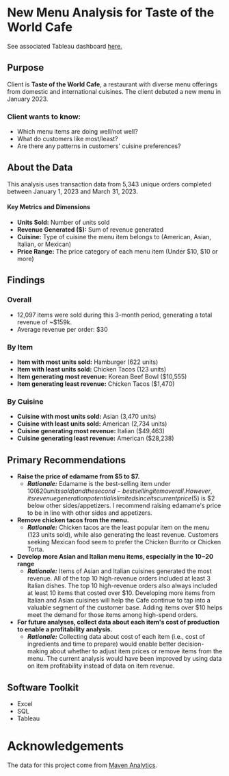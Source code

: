 # New Menu Analysis for Taste of the World Cafe
See associated Tableau dashboard [here.](https://public.tableau.com/app/profile/jon.watford/viz/TasteoftheWorldCafeMenuAnalysis/KPIDashboard)

## Purpose
Client is **Taste of the World Cafe**, a restaurant with diverse menu offerings from domestic and international cuisines. The client debuted a new menu in January 2023.

### Client wants to know:
- Which menu items are doing well/not well?
- What do customers like most/least?
- Are there any patterns in customers' cuisine preferences?
 
## About the Data
This analysis uses transaction data from 5,343 unique orders completed between January 1, 2023 and March 31, 2023. 

#### Key Metrics and Dimensions

- **Units Sold:** Number of units sold 
- **Revenue Generated ($):** Sum of revenue generated 
- **Cuisine:** Type of cuisine the menu item belongs to (American, Asian, Italian, or Mexican)
- **Price Range:** The price category of each menu item (Under $10, $10 or more)

## Findings

### Overall 
- 12,097 items were sold during this 3-month period, generating a total revenue of ~$159k.
- Average revenue per order: $30

### By Item
- **Item with most units sold:** 		Hamburger			(622 units)
- **Item with least units sold:** 		Chicken Tacos 		(123 units)
- **Item generating most revenue:**		Korean Beef Bowl 	($10,555)
- **Item generating least revenue:** 	Chicken Tacos 		($1,470)

### By Cuisine
- **Cuisine with most units sold:** 		Asian	 	(3,470 units)
- **Cuisine with least units sold:** 		American 	(2,734 units)
- **Cuisine generating most revenue:**		Italian 	($49,463)
- **Cuisine generating least revenue:**		American 	($28,238)

## Primary Recommendations

- **Raise the price of edamame from $5 to $7.**
	- ***Rationale:*** Edamame is the best-selling item under $10 (620 units sold) and the second-best selling item overall. However, its revenue generation potential is limited since its current price ($5) is $2 below other sides/appetizers. I recommend raising edamame's price to be in line with other sides and appetizers.
- **Remove chicken tacos from the menu.**  
	- ***Rationale:*** Chicken tacos are the least popular item on the menu (123 units sold), while also generating the least revenue. Customers seeking Mexican food seem to prefer the Chicken Burrito or Chicken Torta. 
- **Develop more Asian and Italian menu items, especially in the $10-$20 range**
	- ***Rationale:*** Items of Asian and Italian cuisines generated the most revenue. All of the top 10 high-revenue orders included at least 3 Italian dishes. The top 10 high-revenue orders also always included at least 10 items that costed over $10. Developing more items from Italian and Asian cuisines will help the Cafe continue to tap into a valuable segment of the customer base. Adding items over $10 helps meet the demand for those items among high-spend orders.  
- **For future analyses, collect data about each item's cost of production to enable a profitability analysis.**
	- ***Rationale:*** Collecting data about cost of each item (i.e., cost of ingredients and time to prepare) would enable better decision-making about whether to adjust item prices or remove items from the menu. The current analysis would have been improved by using data on item profitability instead of data on item revenue.


## Software Toolkit
- Excel
- SQL
- Tableau


# Acknowledgements
The data for this project come from [Maven Analytics](https://mavenanalytics.io/data-playground/restaurant-orders). 
